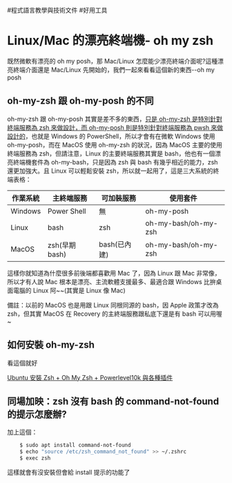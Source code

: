 #程式語言教學與技術文件 #好用工具
# Linux/Mac 的漂亮終端機- oh my zsh

既然微軟有漂亮的 oh my posh，那 Mac/Linux 怎麼能少漂亮終端介面呢?這種漂亮終端介面還是 Mac/Linux 先開始的，我們一起來看看這個新的東西--oh my posh

## oh-my-zsh 跟 oh-my-posh 的不同

oh-my-zsh 跟 oh-my-posh 其實是差不多的東西，<span class="red-text"><u>只是 oh-my-zsh 是特別針對終端服務為 zsh 來做設計，而 oh-my-posh 則是特別針對終端服務為 pwsh 來做設計的</u></span>，也就是 Windows 的 PowerShell，所以才會有在微軟 Windows 使用 oh-my-posh，而在 MacOS 使用 oh-my-zsh 的狀況，因為 MacOS 主要的使用終端服務為 zsh，但請注意，<span class="red-text">Linux 的主要終端服務其實是 bash</span>，他也有一個漂亮終端機套件為 oh-my-bash，只是因為 zsh 與 bash 有幾乎相近的能力，zsh 還更加強大。且 Linux 可以輕鬆安裝 zsh，所以就一起用了，這是三大系統的終端表格：

| 作業系統 | 主終端服務 | 可加裝服務 | 使用套件 |
| --- | --- | --- | --- |
| Windows | Power Shell | 無   | oh-my-posh |
| Linux | bash | zsh | oh-my-bash/oh-my-zsh |
| MacOS | zsh(早期 bash) | bash(已內建) | oh-my-bash/oh-my-zsh |

這樣你就知道為什麼很多前後端都喜歡用 Mac 了，因為 Linux 跟 Mac 非常像，所以才有人說 Mac 根本是漂亮、主流軟體支援最多、最適合跟 Windows 比拚桌面電腦的 Linux 阿~~(其實是 Linux 像 Mac)

備註：以前的 MacOS 也是用跟 Linux 同根同源的 bash，因 Apple 政策才改為 zsh，但其實 MacOS 在 Recovery 的主終端服務跟私底下還是有 bash 可以用喔~

## 如何安裝 oh-my-zsh

看這個就好

[Ubuntu 安裝 Zsh + Oh My Zsh + Powerlevel10k 與各種插件](https://www.kwchang0831.dev/dev-env/ubuntu/oh-my-zsh)

## 同場加映：zsh 沒有 bash 的 command-not-found 的提示怎麼辦?

加上這個：

```bash
    $ sudo apt install command-not-found
    $ echo "source /etc/zsh_command_not_found" >> ~/.zshrc
    $ exec zsh
```

這樣就會有沒安裝但會給 install 提示的功能了